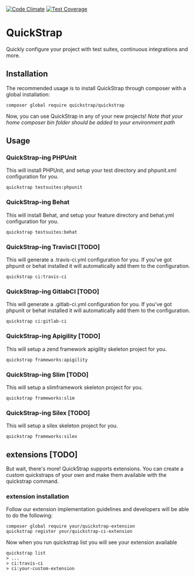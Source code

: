 [![Code Climate](https://codeclimate.com/github/quickstrap/quickstrap/badges/gpa.svg)](https://codeclimate.com/github/quickstrap/quickstrap)
[![Test Coverage](https://codeclimate.com/github/quickstrap/quickstrap/badges/coverage.svg)](https://codeclimate.com/github/quickstrap/quickstrap/coverage)

# QuickStrap
Quickly configure your project with test suites, continuous integrations and more.

## Installation
The recommended usage is to install QuickStrap through composer with a global installation:

```
composer global require quickstrap/quickstrap
```

Now, you can use QuickStrap in any of your new projects!
_Note that your home composer bin folder should be added to your environment path_

## Usage

### QuickStrap-ing PHPUnit
This will install PHPUnit, and setup your test directory and phpunit.xml configuration for you.

```
quickstrap testsuites:phpunit
```

### QuickStrap-ing Behat
This will install Behat, and setup your feature directory and behat.yml configuration for you.
```
quickstrap testsuites:behat
```

### QuickStrap-ing TravisCI [TODO]
This will generate a .travis-ci.yml configuration for you. If you've got phpunit or behat installed it will automatically
add them to the configuration.
```
quickstrap ci:travis-ci
```

### QuickStrap-ing GitlabCI [TODO]
This will generate a .gitlab-ci.yml configuration for you. If you've got phpunit or behat installed it will automatically
add them to the configuration.
```
quickstrap ci:gitlab-ci
```

### QuickStrap-ing Apigility [TODO]
This will setup a zend framework apigility skeleton project for you.
```
quickstrap frameworks:apigility
```

### QuickStrap-ing Slim [TODO]
This will setup a slimframework skeleton project for you.
```
quickstrap frameworks:slim
```

### QuickStrap-ing Silex [TODO]
This will setup a silex skeleton project for you.
```
quickstrap frameworks:silex
```

## extensions [TODO]
But wait, there's more! QuickStrap supports extensions. You can create a custom quickstraps of your own and make them available
with the quickstrap command.

### extension installation
Follow our extension implementation guidelines and developers will be able to do the following:

```
composer global require your/quickstrap-extension
quickstrap register your/quickstrap-ci-extension
```
Now when you run quickstrap list you will see your extension available
```
quickstrap list
> ...
> ci:travis-ci
> ci:your-custom-extension
```
